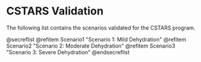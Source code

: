 # CSTARS Validation

The following list contains the scenarios validated for the CSTARS program.

@secreflist
  @refitem Scenario1 "Scenario 1: Mild Dehydration"
  @refitem Scenario2 "Scenario 2: Moderate Dehydration"
  @refitem Scenario3 "Scenario 3: Severe Dehydration"
@endsecreflist

